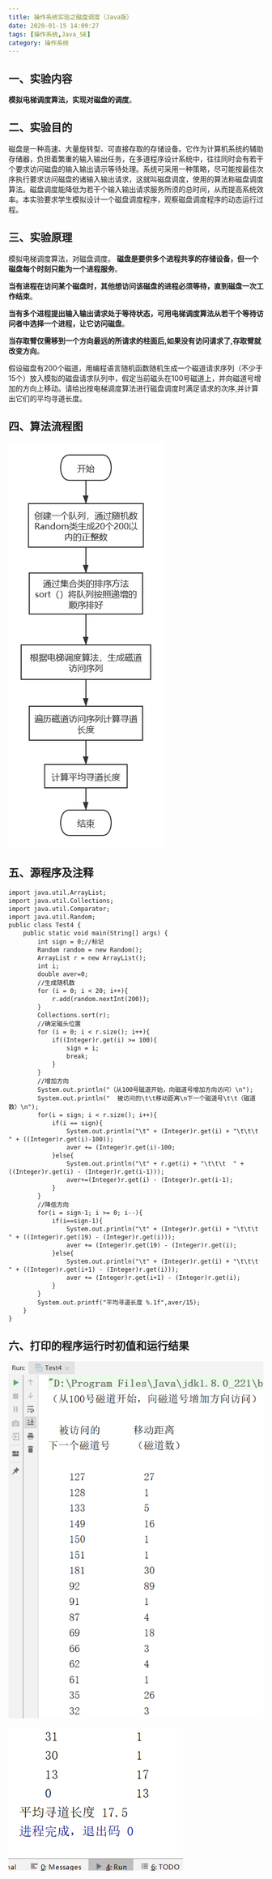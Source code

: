 ```yaml
---
title: 操作系统实验之磁盘调度（Java版）
date: 2020-01-15 14:09:27
tags: [操作系统,Java_SE]
category: 操作系统
---
```

## 一、实验内容
**模拟电梯调度算法，实现对磁盘的调度**。 
## 二、实验目的
磁盘是一种高速、大量旋转型、可直接存取的存储设备。它作为计算机系统的辅助存储器，负担着繁重的输入输出任务，在多道程序设计系统中，往往同时会有若干个要求访问磁盘的输入输出请示等待处理。系统可采用一种策略，尽可能按最佳次序执行要求访问磁盘的诸输入输出请求，这就叫磁盘调度，使用的算法称磁盘调度算法。磁盘调度能降低为若干个输入输出请求服务所须的总时间，从而提高系统效率。本实验要求学生模拟设计一个磁盘调度程序，观察磁盘调度程序的动态运行过程。
## 三、实验原理
模拟电梯调度算法，对磁盘调度。
**磁盘是要供多个进程共享的存储设备，但一个磁盘每个时刻只能为一个进程服务**。

**当有进程在访问某个磁盘时，其他想访问该磁盘的进程必须等待，直到磁盘一次工作结束**。

**当有多个进程提出输入输出请求处于等待状态，可用电梯调度算法从若干个等待访问者中选择一个进程，让它访问磁盘**。

**当存取臂仅需移到一个方向最远的所请求的柱面后,如果没有访问请求了,存取臂就改变方向**。

假设磁盘有200个磁道，用编程语言随机函数随机生成一个磁道请求序列（不少于15个）放入模拟的磁盘请求队列中，假定当前磁头在100号磁道上，并向磁道号增加的方向上移动。请给出按电梯调度算法进行磁盘调度时满足请求的次序,并计算出它们的平均寻道长度。
## 四、算法流程图

![image](操作系统实验之磁盘调度（Java版）/1.png)
## 五、源程序及注释
```
import java.util.ArrayList;
import java.util.Collections;
import java.util.Comparator;
import java.util.Random;
public class Test4 {
    public static void main(String[] args) {
        int sign = 0;//标记
        Random random = new Random();
        ArrayList r = new ArrayList();
        int i;
        double aver=0;
        //生成随机数
        for (i = 0; i < 20; i++){
            r.add(random.nextInt(200));
        }
        Collections.sort(r);
        //确定磁头位置
        for (i = 0; i < r.size(); i++){
            if((Integer)r.get(i) >= 100){
                sign = i;
                break;
            }
        }
        //增加方向
        System.out.println("（从100号磁道开始，向磁道号增加方向访问）\n");
        System.out.println("  被访问的\t\t移动距离\n下一个磁道号\t\t（磁道数）\n");
        for(i = sign; i < r.size(); i++){
            if(i == sign){
                System.out.println("\t" + (Integer)r.get(i) + "\t\t\t  " + ((Integer)r.get(i)-100));
                aver += (Integer)r.get(i)-100;
            }else{
                System.out.println("\t" + r.get(i) + "\t\t\t  " + ((Integer)r.get(i) - (Integer)r.get(i-1)));
                aver+=(Integer)r.get(i) - (Integer)r.get(i-1);
            }
        }
        //降低方向
        for(i = sign-1; i >= 0; i--){
            if(i==sign-1){
                System.out.println("\t" + (Integer)r.get(i) + "\t\t\t  " + ((Integer)r.get(19) - (Integer)r.get(i)));
                aver += (Integer)r.get(19) - (Integer)r.get(i);
            }else{
                System.out.println("\t" + (Integer)r.get(i) + "\t\t\t  " + ((Integer)r.get(i+1) - (Integer)r.get(i)));
                aver += (Integer)r.get(i+1) - (Integer)r.get(i);
            }
        }
        System.out.printf("平均寻道长度 %.1f",aver/15);
    }
}
```
## 六、打印的程序运行时初值和运行结果
 ![image](操作系统实验之磁盘调度（Java版）/2.png) 

![image](操作系统实验之磁盘调度（Java版）/3.png)